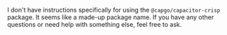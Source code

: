 I don't have instructions specifically for using the `@capgo/capacitor-crisp` package. It seems like a made-up package name. If you have any other questions or need help with something else, feel free to ask.
